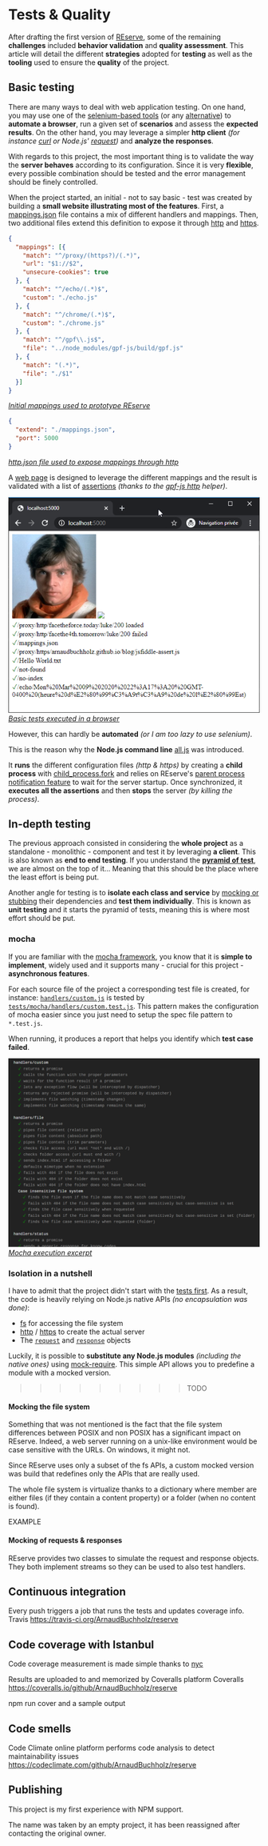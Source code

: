 # Tests & Quality

After drafting the first version of [REserve](https://npmjs.com/package/reserve), some of the remaining **challenges** included **behavior validation** and **quality assessment**. This article will detail the different **strategies** adopted for **testing** as well as the **tooling** used to ensure the **quality** of the project.

## Basic testing

There are many ways to deal with web application testing. On one hand, you may use one of the [selenium-based tools](https://www.guru99.com/automated-testing-tools.html) (or any [alternative](https://www.guru99.com/selenium-alternatives.html)) to **automate a browser**, run a given set of **scenarios** and assess the **expected results**. On the other hand, you may leverage a simpler **http client** *(for instance [curl](https://curl.haxx.se/) or Node.js' [request](https://www.npmjs.com/package/request))* and **analyze the responses**.

With regards to this project, the most important thing is to validate the way the **server behaves** according to its configuration. Since it is very **flexible**, every possible combination should be tested and the error management should be finely controlled.

When the project started, an initial - not to say basic - test was created by building a **small website illustrating most of the features**. First, a [mappings.json](https://github.com/ArnaudBuchholz/reserve/blob/master/tests/mappings.json) file contains a mix of different handlers and mappings. Then, two additional files extend this definition to  expose it through [http](https://github.com/ArnaudBuchholz/reserve/blob/master/tests/http.json) and [https](https://github.com/ArnaudBuchholz/reserve/blob/master/tests/https.json).

```json
{
  "mappings": [{
    "match": "^/proxy/(https?)/(.*)",
    "url": "$1://$2",
    "unsecure-cookies": true
  }, {
    "match": "^/echo/(.*)$",
    "custom": "./echo.js"
  }, {
    "match": "^/chrome/(.*)$",
    "custom": "./chrome.js"
  }, {
    "match": "^/gpf\\.js$",
    "file": "../node_modules/gpf-js/build/gpf.js"
  }, {
    "match": "(.*)",
    "file": "./$1"
  }]
}
```
<u>*Initial mappings used to prototype REserve*</u>

```json
{
  "extend": "./mappings.json",
  "port": 5000
}
```
<u>*http.json file used to expose mappings through http*</u>

A [web page](https://github.com/ArnaudBuchholz/reserve/blob/master/tests/index.html) is designed to leverage the different mappings and the result is validated with a list of [assertions](https://github.com/ArnaudBuchholz/reserve/blob/master/tests/assertions.js) *(thanks to the [gpf-js http](https://arnaudbuchholz.github.io/gpf/doc/gpf.http.html) helper)*.

![test result](localhost_5000.png)
<u>*Basic tests executed in a browser*</u>

However, this can hardly be **automated** *(or I am too lazy to use selenium)*.

This is the reason why the **Node.js command line** [all.js](https://github.com/ArnaudBuchholz/reserve/blob/master/tests/all.js) was introduced.

 It **runs** the different configuration files *(http & https)* by creating a **child process** with [child_process.fork](https://nodejs.org/api/child_process.html#child_process_child_process_fork_modulepath_args_options) and relies on REserve's [parent process notification feature](https://github.com/ArnaudBuchholz/reserve/blob/master/index.js#L41) to wait for the server startup. Once synchronized, it **executes all the assertions** and then **stops** the server *(by killing the process)*.

## In-depth testing

The previous approach consisted in considering the **whole project** as a standalone - monolithic - component and test it by leveraging **a client**. This is also known as **end to end testing**. If you understand the **[pyramid of test](https://martinfowler.com/articles/practical-test-pyramid.html)**, we are almost on the top of it... Meaning that this should be the place where the least effort is being put.

Another angle for testing is to **isolate each class and service** by [mocking or stubbing](https://www.martinfowler.com/articles/mocksArentStubs.html#TheDifferenceBetweenMocksAndStubs) their dependencies and **test them individually**. This is known as **unit testing** and it starts the pyramid of tests, meaning this is where most effort should be put.

### mocha

If you are familiar with the [mocha framework](https://www.npmjs.com/package/mocha), you know that it is **simple to implement**, widely used and it supports many - crucial for this project - **asynchronous features**.

For each source file of the project a corresponding test file is created, for instance: [`handlers/custom.js`](https://github.com/ArnaudBuchholz/reserve/blob/master/handlers/custom.js) is tested by [`tests/mocha/handlers/custom.test.js`](https://github.com/ArnaudBuchholz/reserve/blob/master/tests/mocha/handlers/custom.test.js).
This pattern makes the configuration of mocha easier since you just need to setup the spec file pattern to `*.test.js`.

When running, it produces a report that helps you identify which **test case failed**.

![Mocha execution excerpt](mocha%20tests%20%28excerpt%29.png)
<u>*Mocha execution excerpt*</u>

### Isolation in a nutshell

I have to admit that the project didn't start with the [tests first](https://en.wikipedia.org/wiki/Test-driven_development). As a result, the code is heavily relying on Node.js native APIs *(no encapsulation was done)*:
* [fs](https://nodejs.org/dist/latest/docs/api/fs.html) for accessing the file system
* [http](https://nodejs.org/dist/latest/docs/api/http.html) / [https](https://nodejs.org/dist/latest/docs/api/https.html) to create the actual server
* The [`request`](https://nodejs.org/api/http.html#http_class_http_incomingmessage) and [`response`](https://nodejs.org/api/http.html#http_class_http_serverresponse) objects

Luckily, it is possible to **substitute any Node.js modules** *(including the native ones)* using [mock-require](https://www.npmjs.com/package/mock-require). This simple API allows you to predefine a module with a mocked version.

>>>>>>>>>TODO

#### Mocking the file system

Something that was not mentioned is the fact that the file system differences between POSIX and non POSIX has a significant impact on REserve. Indeed, a web server running on a unix-like environment would be case sensitive with the URLs. On windows, it might not.

Since REserve uses only a subset of the fs APIs, a custom mocked version was build that redefines only the APIs that are really used.

The whole file system is virtualize thanks to a dictionary where member are either files (if they contain a content property) or a folder (when no content is found).

EXAMPLE

#### Mocking of requests & responses

REserve provides two classes to simulate the request and response objects. They both implement streams so they can be used to also test handlers.


## Continuous integration

Every push triggers a job that runs the tests and updates coverage info.
Travis https://travis-ci.org/ArnaudBuchholz/reserve

## Code coverage with Istanbul

Code coverage measurement is made simple
thanks to [nyc](https://www.npmjs.com/package/nyc)

Results are uploaded to and memorized by Coveralls platform Coveralls
https://coveralls.io/github/ArnaudBuchholz/reserve

npm run cover and a sample output

## Code smells

Code Climate online platform performs code analysis to detect maintainability issues
https://codeclimate.com/github/ArnaudBuchholz/reserve

## Publishing

This project is my first experience
with NPM support.

The name was taken by an empty project, it has been reassigned after contacting the original owner.
